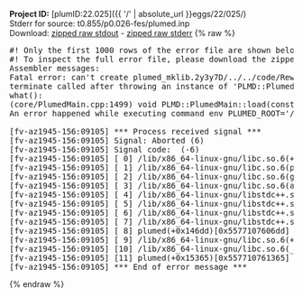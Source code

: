 **Project ID:** [plumID:22.025]({{ '/' | absolute_url }}eggs/22/025/)  
Stderr for source:  t0.855/p0.026-fes/plumed.inp   
Download: [zipped raw stdout](plumed.inp.plumed.stdout.txt.zip) - [zipped raw stderr](plumed.inp.plumed.stderr.txt.zip) 
{% raw %}
<pre>
#! Only the first 1000 rows of the error file are shown below
#! To inspect the full error file, please download the zipped raw stderr file above
Assembler messages:
Fatal error: can't create plumed_mklib.2y3y7D/../../code/ReweightGeomFES.o: No such file or directory
terminate called after throwing an instance of 'PLMD::Plumed::ExceptionError'
what():
(core/PlumedMain.cpp:1499) void PLMD::PlumedMain::load(const std::string&)
An error happened while executing command env PLUMED_ROOT='/home/runner/opt/lib/plumed' PLUMED_VERSION='2.10b' PLUMED_HTMLDIR='/home/runner/opt/share/doc/plumed' PLUMED_INCLUDEDIR='/home/runner/opt/include' PLUMED_PROGRAM_NAME='plumed' PLUMED_IS_INSTALLED='yes' "/home/runner/opt/lib/plumed"/scripts/mklib.sh -n -o ./../../code/ReweightGeomFES.2.10b.so ../../code/ReweightGeomFES.cpp

[fv-az1945-156:09105] *** Process received signal ***
[fv-az1945-156:09105] Signal: Aborted (6)
[fv-az1945-156:09105] Signal code:  (-6)
[fv-az1945-156:09105] [ 0] /lib/x86_64-linux-gnu/libc.so.6(+0x45330)[0x7f4ba2245330]
[fv-az1945-156:09105] [ 1] /lib/x86_64-linux-gnu/libc.so.6(pthread_kill+0x11c)[0x7f4ba229eb2c]
[fv-az1945-156:09105] [ 2] /lib/x86_64-linux-gnu/libc.so.6(gsignal+0x1e)[0x7f4ba224527e]
[fv-az1945-156:09105] [ 3] /lib/x86_64-linux-gnu/libc.so.6(abort+0xdf)[0x7f4ba22288ff]
[fv-az1945-156:09105] [ 4] /lib/x86_64-linux-gnu/libstdc++.so.6(+0xa5ff5)[0x7f4ba26a5ff5]
[fv-az1945-156:09105] [ 5] /lib/x86_64-linux-gnu/libstdc++.so.6(+0xbb0da)[0x7f4ba26bb0da]
[fv-az1945-156:09105] [ 6] /lib/x86_64-linux-gnu/libstdc++.so.6(_ZSt10unexpectedv+0x0)[0x7f4ba26a5a55]
[fv-az1945-156:09105] [ 7] /lib/x86_64-linux-gnu/libstdc++.so.6(+0xa5a6f)[0x7f4ba26a5a6f]
[fv-az1945-156:09105] [ 8] plumed(+0x146dd)[0x5577107606dd]
[fv-az1945-156:09105] [ 9] /lib/x86_64-linux-gnu/libc.so.6(+0x2a1ca)[0x7f4ba222a1ca]
[fv-az1945-156:09105] [10] /lib/x86_64-linux-gnu/libc.so.6(__libc_start_main+0x8b)[0x7f4ba222a28b]
[fv-az1945-156:09105] [11] plumed(+0x15365)[0x557710761365]
[fv-az1945-156:09105] *** End of error message ***
</pre>
{% endraw %}
